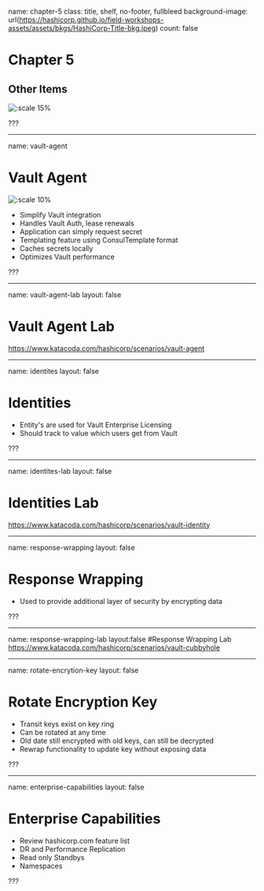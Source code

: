 name: chapter-5
class: title, shelf, no-footer, fullbleed
background-image: url(https://hashicorp.github.io/field-workshops-assets/assets/bkgs/HashiCorp-Title-bkg.jpeg)
count: false

# Chapter 5
## Other Items

![:scale 15%](https://hashicorp.github.io/field-workshops-assets/assets/logos/logo_vault.png)

???

---
name: vault-agent
# Vault Agent
![:scale 10%](https://hashicorp.github.io/field-workshops-assets/assets/logos/logo_vault.png)

  * Simplify Vault integration
  * Handles Vault Auth, lease renewals
  * Application can simply request secret
  * Templating feature using ConsulTemplate format
  * Caches secrets locally
  * Optimizes Vault performance

???

---
name: vault-agent-lab
layout: false
# Vault Agent Lab
https://www.katacoda.com/hashicorp/scenarios/vault-agent

---
name: identites
layout: false
# Identities
  * Entity's are used for Vault Enterprise Licensing
  * Should track to value which users get from Vault

???

---
name: identites-lab
layout: false
# Identities Lab
https://www.katacoda.com/hashicorp/scenarios/vault-identity

---
name: response-wrapping
layout: false
# Response Wrapping
  * Used to provide additional layer of security by encrypting data

???

---
name: response-wrapping-lab
layout:false
#Response Wrapping Lab
https://www.katacoda.com/hashicorp/scenarios/vault-cubbyhole

---
name: rotate-encrytion-key
layout: false
# Rotate Encryption Key
  * Transit keys exist on key ring
  * Can be rotated at any time
  * Old date still encrypted with old keys, can still be decrypted
  * Rewrap functionality to update key without exposing data

???

---
name: enterprise-capabilities
layout: false
# Enterprise Capabilities
  * Review hashicorp.com feature list
  * DR and Performance Replication
  * Read only Standbys
  * Namespaces

???

